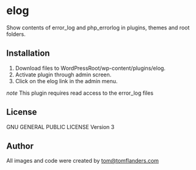 # elog
Show contents of error_log and php_errorlog in plugins, themes and root folders.

## Installation
1. Download files to WordPressRoot/wp-content/plugins/elog.
2. Activate plugin through admin screen.
3. Click on the elog link in the admin menu.

*note* This plugin requires read access to the error_log files

## License
GNU GENERAL PUBLIC LICENSE Version 3

## Author
All images and code were created by tom@tomflanders.com
